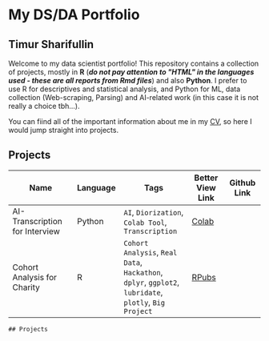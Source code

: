 # My DS/DA Portfolio
## Timur Sharifullin

Welcome to my data scientist portfolio! This repository contains a collection of projects, mostly in **R** (***do not pay attention to "HTML" in the languages ​​used - these are all reports from Rmd files***) and also **Python**. I prefer to use R for descriptives and statistical analysis, and Python for ML, data collection (Web-scraping, Parsing) and AI-related work (in this case it is not really a choice tbh...). 

You can fiind all of the important information about me in my [CV](https://drive.google.com/file/d/11XiCNp62MQCrbYL68lCBQmrZm67Rt0IC/view?usp=sharing), so here I would jump straight into projects.

## Projects

| Name | Language | Tags | Better View Link | Github Link |
| --- | --- | --- | --- | --- |
| AI-Transcription for Interview| Python | `AI`, `Diorization`,<br> `Colab Tool`, `Transcription`| [Colab](https://colab.research.google.com/drive/1crLzZJYKfN39SdnNhH4OWAP53NDRgDYH?usp=sharing) | |
| Cohort Analysis for Charity | R | `Cohort Analysis`, `Real Data`,<br> `Hackathon`, `dplyr`, `ggplot2`,<br> `lubridate`, `plotly`, `Big Project` | [RPubs](http://rpubs.com/tim_toothed/1121354) | |
```
## Projects



